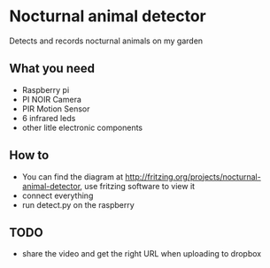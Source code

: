 # Nocturnal animal detector

Detects and records nocturnal animals on my garden

## What you need

* Raspberry pi
* PI NOIR Camera
* PIR Motion Sensor
* 6 infrared leds
* other litle electronic components

## How to

* You can find the diagram at http://fritzing.org/projects/nocturnal-animal-detector, use fritzing software to view it
* connect everything
* run detect.py on the raspberry

## TODO

* share the video and get the right URL when uploading to dropbox
